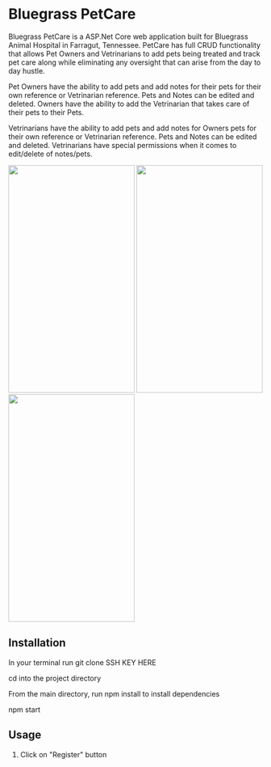 # Bluegrass PetCare

Bluegrass PetCare is a ASP.Net Core web application built for Bluegrass Animal Hospital in Farragut, Tennessee. PetCare has full CRUD functionality that allows Pet Owners and Vetrinarians to add pets being treated and track pet care along while eliminating any oversight that can arise from the day to day hustle.  

Pet Owners have the ability to add pets and add notes for their pets for their own reference or Vetrinarian reference.  Pets and Notes can be edited and deleted. Owners have the ability to add the Vetrinarian that takes care of their pets to their Pets.

Vetrinarians have the ability to add pets and add notes for Owners pets for their own reference or Vetrinarian reference.  Pets and Notes can be edited and deleted. Vetrinarians have special permissions when it comes to edit/delete of notes/pets.

 <img src="./public/" height="450px" width="250px">     <img src="./public/" height="450" width="250">      <img src="./public/" height="450" width="250">



## Installation
In your terminal run git clone SSH KEY HERE

cd into the project directory

From the main directory, run npm install to install dependencies

npm start


## Usage

1. Click on "Register" button 
